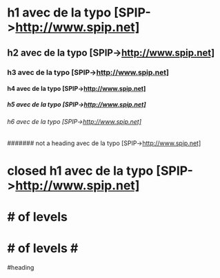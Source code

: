 # h1 avec de la typo [SPIP->http://www.spip.net]

## h2 avec de la typo [SPIP->http://www.spip.net]

### h3 avec de la typo [SPIP->http://www.spip.net]

#### h4 avec de la typo [SPIP->http://www.spip.net]

##### h5 avec de la typo [SPIP->http://www.spip.net]

###### h6 avec de la typo [SPIP->http://www.spip.net]

####### not a heading avec de la typo [SPIP->http://www.spip.net]

# closed h1 avec de la typo [SPIP->http://www.spip.net] #

#

##

# # of levels

# # of levels # #

#heading